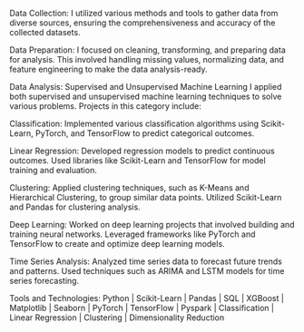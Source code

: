 Data Collection: 
I utilized various methods and tools to gather data from diverse sources, ensuring the comprehensiveness and accuracy of the collected datasets.

Data Preparation: 
I focused on cleaning, transforming, and preparing data for analysis. This involved handling missing values, normalizing data, and feature engineering to make the data analysis-ready.

Data Analysis: 
Supervised and Unsupervised Machine Learning
I applied both supervised and unsupervised machine learning techniques to solve various problems. Projects in this category include:

Classification: Implemented various classification algorithms using Scikit-Learn, PyTorch, and TensorFlow to predict categorical outcomes.

Linear Regression: Developed regression models to predict continuous outcomes. Used libraries like Scikit-Learn and TensorFlow for model training and evaluation.

Clustering: Applied clustering techniques, such as K-Means and Hierarchical Clustering, to group similar data points. Utilized Scikit-Learn and Pandas for clustering analysis.

Deep Learning:
Worked on deep learning projects that involved building and training neural networks. Leveraged frameworks like PyTorch and TensorFlow to create and optimize deep learning models.

Time Series Analysis:
Analyzed time series data to forecast future trends and patterns. Used techniques such as ARIMA and LSTM models for time series forecasting.

Tools and Technologies:
Python |
Scikit-Learn |
Pandas |
SQL |
XGBoost |
Matplotlib |
Seaborn |
PyTorch |
TensorFlow |
Pyspark |
Classification |
Linear Regression |
Clustering |
Dimensionality Reduction 
